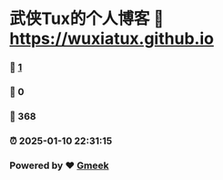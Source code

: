 # 武侠Tux的个人博客 :link: https://wuxiatux.github.io 
### :page_facing_up: [1](https://wuxiatux.github.io/tag.html) 
### :speech_balloon: 0 
### :hibiscus: 368 
### :alarm_clock: 2025-01-10 22:31:15 
### Powered by :heart: [Gmeek](https://github.com/Meekdai/Gmeek)
